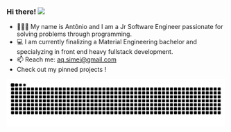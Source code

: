 ### Hi there! <img src="https://media.giphy.com/media/hvRJCLFzcasrR4ia7z/giphy.gif" width="30px"> 
- 🙇🏽‍♂️ My name is Antônio and I am a Jr Software Engineer passionate for solving problems through programming.
- 💻 I am currently finalizing a Material Engineering bachelor and specialyzing in front end heavy fullstack development.
- 📫 Reach me: aq.simei@gmail.com
- Check out my pinned projects !

<picture>
  <source media="(prefers-color-scheme: dark)" srcset="https://raw.githubusercontent.com/aq-simei/aq-simei/output/github-contribution-grid-snake-dark.svg">
  <source media="(prefers-color-scheme: light)" srcset="https://raw.githubusercontent.com/aq-simei/aq-simei/output/github-contribution-grid-snake.svg">
  <img alt="github contribution grid snake animation" src="https://raw.githubusercontent.com/aq-simei/aq-simei/output/github-contribution-grid-snake.svg">
</picture>
